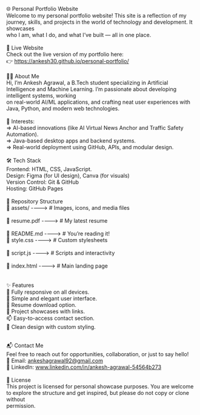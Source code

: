 🌐 Personal Portfolio Website
<br>
Welcome to my personal portfolio website! This site is a reflection of my journey, skills, and projects in the world of technology and development. It showcases
<br>
who I am, what I do, and what I’ve built — all in one place.
<br>
<br>
🚀 Live Website
<br>
Check out the live version of my portfolio here:
<br>
👉 https://ankesh30.github.io/personal-portfolio/
<br>
<br>
🧑‍💻 About Me
<br>
Hi, I’m Ankesh Agrawal, a B.Tech student specializing in Artificial Intelligence and Machine Learning. I’m passionate about developing intelligent systems, working
<br>
on real-world AI/ML applications, and crafting neat user experiences with Java, Python, and modern web technologies.
<br>
<br>
🧠 Interests:
<br>
=>  AI-based innovations (like AI Virtual News Anchor and Traffic Safety Automation).
<br>
=>  Java-based desktop apps and backend systems.
<br>
=>  Real-world deployment using GitHub, APIs, and modular design.
<br>
<br>
🛠️ Tech Stack
<br>
Frontend:   HTML, CSS, JavaScript.
<br>
Design:   Figma (for UI design), Canva (for visuals)
<br>
Version Control:   Git & GitHub
<br>
Hosting:   GitHub Pages
<br>
<br>
📁 Repository Structure
<br>
📁 assets/ ---->         # Images, icons, and media files  
<br>
📄 resume.pdf ---->      # My latest resume  
<br>
📄 README.md ---->       # You’re reading it!
<br>
📄 style.css ---->       # Custom stylesheets  
<br>
📄 script.js ---->       # Scripts and interactivity  
<br>
📄 index.html ---->      # Main landing page  
<br>
<br>
✨ Features
<br>
📱 Fully responsive on all devices.
<br>
📌 Simple and elegant user interface.
<br>
🧾 Resume download option.
<br>
💼 Project showcases with links.
<br>
📫 Easy-to-access contact section.
<br>
🎨 Clean design with custom styling.
<br>
<br>

📬 Contact Me
<br>
Feel free to reach out for opportunities, collaboration, or just to say hello!
<br>
📧 Email: ankeshagrawal92@gmail.com
<br>
🔗 LinkedIn: www.linkedin.com/in/ankesh-agrawal-54564b273
<br>
<br>
📄 License
<br>
This project is licensed for personal showcase purposes. You are welcome to explore the structure and get inspired, but please do not copy or clone without 
<br>
permission.
